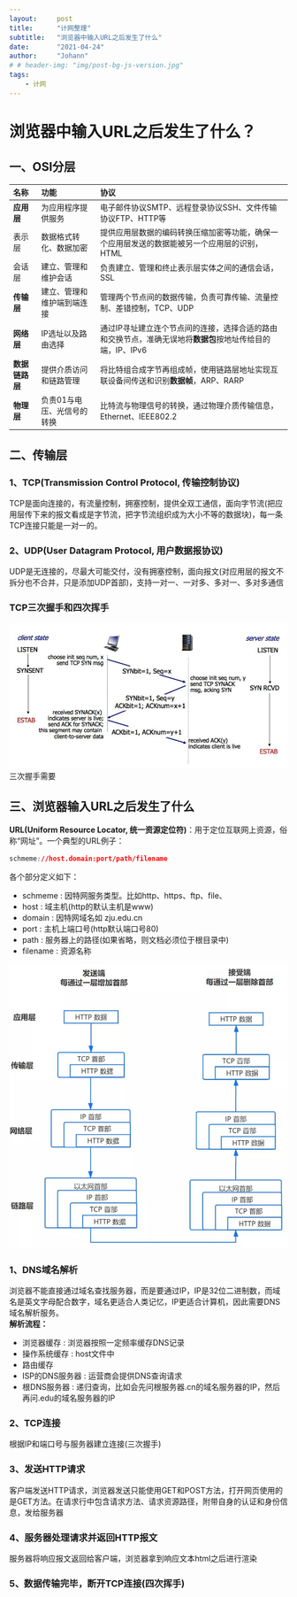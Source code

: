 ```yaml
---
layout:     post
title:      "计网整理"
subtitle:   "浏览器中输入URL之后发生了什么"
date:       "2021-04-24"
author:     "Johann"
# # header-img: "img/post-bg-js-version.jpg"
tags:
    - 计网
---
```


# 浏览器中输入URL之后发生了什么？
## 一、OSI分层
  
  
| 名称 | 功能 | 协议 |
| :------ | :------ | :------ |
| **应用层** | 为应用程序提供服务 | 电子邮件协议SMTP、远程登录协议SSH、文件传输协议FTP、HTTP等 |
|表示层| 数据格式转化、数据加密|提供应用层数据的编码转换压缩加密等功能，确保一个应用层发送的数据能被另一个应用层的识别，HTML|
|会话层|建立、管理和维护会话|负责建立、管理和终止表示层实体之间的通信会话，SSL|
|**传输层**|建立、管理和维护端到端连接|管理两个节点间的数据传输，负责可靠传输、流量控制、差错控制，TCP、UDP|
|**网络层**|IP选址以及路由选择|通过IP寻址建立连个节点间的连接，选择合适的路由和交换节点，准确无误地将**数据包**按地址传给目的端，IP、IPv6|
|**数据链路层**|提供介质访问和链路管理|将比特组合成字节再组成帧，使用链路层地址实现互联设备间传送和识别**数据帧**，ARP、RARP|
|**物理层**|负责01与电压、光信号的转换|比特流与物理信号的转换，通过物理介质传输信息，Ethernet、IEEE802.2|

## 二、传输层
### 1、TCP(Transmission Control Protocol, 传输控制协议)
TCP是面向连接的，有流量控制，拥塞控制，提供全双工通信，面向字节流(把应用层传下来的报文看成是字节流，把字节流组织成为大小不等的数据块)，每一条TCP连接只能是一对一的。
### 2、UDP(User Datagram Protocol, 用户数据报协议)
UDP是无连接的，尽最大可能交付，没有拥塞控制，面向报文(对应用层的报文不拆分也不合并，只是添加UDP首部)，支持一对一、一对多、多对一、多对多通信
### TCP三次握手和四次挥手
![avatar](/img/tcp-3handshack.jpg)
三次握手需要
## 三、浏览器输入URL之后发生了什么

**URL(Uniform Resource Locator, 统一资源定位符)**：用于定位互联网上资源，俗称“网址”。一个典型的URL例子：

```css
schmeme://host.domain:port/path/filename
```
各个部分定义如下：

- schmeme : 因特网服务类型。比如http、https、ftp、file、
- host : 域主机(http的默认主机是www)
- domain : 因特网域名如 zju.edu.cn
- port : 主机上端口号(http默认端口号80)
- path : 服务器上的路径(如果省略，则文档必须位于根目录中)
- filename : 资源名称

![avatar](/img/a-url.jpg)

### 1、DNS域名解析
浏览器不能直接通过域名查找服务器，而是要通过IP，IP是32位二进制数，而域名是英文字母配合数字，域名更适合人类记忆，IP更适合计算机，因此需要DNS域名解析服务。  
**解析流程：**  
- 浏览器缓存 : 浏览器按照一定频率缓存DNS记录
- 操作系统缓存 : host文件中
- 路由缓存
- ISP的DNS服务器 : 运营商会提供DNS查询请求
- 根DNS服务器 : 递归查询，比如会先问根服务器.cn的域名服务器的IP，然后再问.edu的域名服务器的IP

### 2、TCP连接
根据IP和端口号与服务器建立连接(三次握手)
### 3、发送HTTP请求
客户端发送HTTP请求，浏览器发送只能使用GET和POST方法，打开网页使用的是GET方法。在请求行中包含请求方法、请求资源路径，附带自身的认证和身份信息，发给服务器
### 4、服务器处理请求并返回HTTP报文
服务器将响应报文返回给客户端，浏览器拿到响应文本html之后进行渲染
### 5、数据传输完毕，断开TCP连接(四次挥手)

